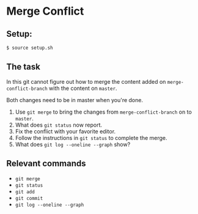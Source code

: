 # Merge Conflict

## Setup:

```sh
$ source setup.sh
```

## The task

In this git cannot figure out how to merge the content added on `merge-conflict-branch` with the content on `master`.

Both changes need to be in master when you're done.

1. Use `git merge` to bring the changes from `merge-conflict-branch` on to `master`.
2. What does `git status` now report.
3. Fix the conflict with your favorite editor.
4. Follow the instructions in `git status` to complete the merge.
5. What does `git log --oneline --graph` show?

## Relevant commands

- `git merge`
- `git status`
- `git add`
- `git commit`
- `git log --oneline --graph`
